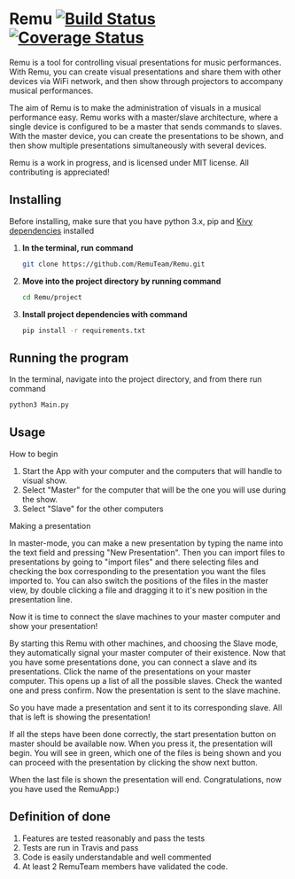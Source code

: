 # Remu [![Build Status](https://travis-ci.org/RemuTeam/Remu.svg#1?branch=master)](https://travis-ci.org/RemuTeam/Remu) [![Coverage Status](https://coveralls.io/repos/github/RemuTeam/Remu/badge.svg?branch=master)](https://coveralls.io/github/RemuTeam/Remu?branch=master)
Remu is a tool for controlling visual presentations for music performances. With Remu, you can create visual presentations and share them with other devices via WiFi network, and then show through projectors to accompany musical performances.

The aim of Remu is to make the administration of visuals in a musical performance easy. Remu works with a master/slave architecture, where a single device is configured to be a master that sends commands to slaves. With the master device, you can create the presentations to be shown, and then show multiple presentations simultaneously with several devices. 

Remu is a work in progress, and is licensed under MIT license. All contributing is appreciated!

## Installing

Before installing, make sure that you have python 3.x, pip and [Kivy dependencies](https://kivy.org) installed

1. **In the terminal, run command**

    ```bash
    git clone https://github.com/RemuTeam/Remu.git
    ```

2. **Move into the project directory by running command**
    ```bash
    cd Remu/project
    ```

3. **Install project dependencies with command**
    ```bash
    pip install -r requirements.txt
    ```
## Running the program
In the terminal, navigate into the project directory, and from there run command
   ```bash
   python3 Main.py
   ``` 
   
## Usage
How to begin

1. Start the App with your computer and the computers that will handle to visual show.
2. Select "Master" for the computer that will be the one you will use during the show.
3. Select "Slave" for the other computers

Making a presentation

In master-mode, you can make a new presentation by typing the name into the text field and pressing "New Presentation".
Then you can import files to presentations by going to "import files" and there selecting files and checking the box
corresponding to the presentation you want the files imported to. You can also switch the positions of the files
in the master view, by double clicking a file and dragging it to it's new position in the presentation line.

Now it is time to connect the slave machines to your master computer and show your presentation!

By starting this Remu with other machines, and choosing the Slave mode, they automatically signal your master computer
of their existence. Now that you have some presentations done, you can connect a slave and its presentations.
Click the name of the presentations on your master computer. This opens up a list of all the possible slaves. Check
the wanted one and press confirm. Now the presentation is sent to the slave machine.

So you have made a presentation and sent it to its corresponding slave. All that is left is showing the presentation!

If all the steps have been done correctly, the start presentation button on master should be available now. When you
press it, the presentation will begin. You will see in green, which one of the files is being shown and you can proceed
with the presentation by clicking the show next button.

When the last file is shown the presentation will end. Congratulations, now you have used the RemuApp:)

## Definition of done

1. Features are tested reasonably and pass the tests
2. Tests are run in Travis and pass
3. Code is easily understandable and well commented
4. At least 2 RemuTeam members have validated the code.
